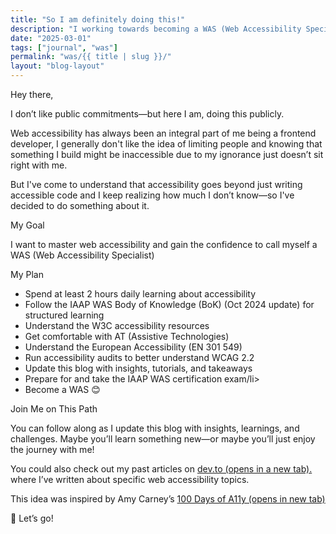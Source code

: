 ```yaml
---
title: "So I am definitely doing this!"
description: "I working towards becoming a WAS (Web Accessibility Specialist)"
date: "2025-03-01"
tags: ["journal", "was"]
permalink: "was/{{ title | slug }}/"
layout: "blog-layout"
---
```


<div class="blog">
  <p class="text-2xl font-semibold">Hey there,</p>
  <p>I don’t like public commitments—but here I am, doing this publicly.</p>
  <p>Web accessibility has always been an integral part of me being a frontend developer, I generally don't like the idea of <span class="font-semibold italic">limiting people</span> and knowing that something I build might be <span class="font-semibold italic">inaccessible</span> due to my ignorance just doesn’t sit right with me.</p>
  <p>But I've come to understand that <span class="font-semibold italic"> accessibility goes beyond just writing accessible code </span> and I keep realizing how much I don’t know—so I've decided to do something about it.</p>
  <p class="text-2xl font-semibold">My Goal</p>
  <p>I want to master web accessibility and gain the confidence to call myself a <abbr>WAS</abbr> (Web Accessibility Specialist)</p>
  <p class="text-2xl font-semibold">My Plan</p>
  <ul>
    <li>Spend at least 2 hours daily learning about accessibility</li>
    <li>Follow the IAAP WAS Body of Knowledge (BoK) (Oct 2024 update) for structured learning</li>
    <li>Understand the W3C accessibility resources</li>
    <li>Get comfortable with <abbr>AT</abbr> (Assistive Technologies)</li>
    <li>Understand the European Accessibility (EN 301 549)</li>
    <li>Run accessibility audits to better understand WCAG 2.2</li>
    <li>Update this blog with insights, tutorials, and takeaways</li>
    <li>Prepare for and take the IAAP WAS certification exam/li>
    <li>Become a WAS <span aria-hidden="true">😊</span></li>
  </ul>
   <p class="text-2xl font-semibold">Join Me on This Path</p>
  <p>You can follow along as I update this blog with insights, learnings, and challenges. Maybe you’ll learn something new—or maybe you’ll just enjoy the journey with me! </p>
  <p>You could also check out my past articles on <a href="https://dev.to/ilizette" target="_blank">dev.to (opens in a new tab).</a> where I’ve written about specific web accessibility topics.</p>
  <p>This idea was inspired by Amy Carney’s <a href="https://100daysofa11y.com/" target="_blank">100 Days of A11y (opens in new tab)</a></p>
  <p><span aria-hidden="true">🚀</span> Let’s go!</p>
<div>
